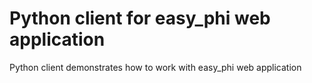 # Python client for easy_phi web application
Python client demonstrates how to work with easy_phi web application

